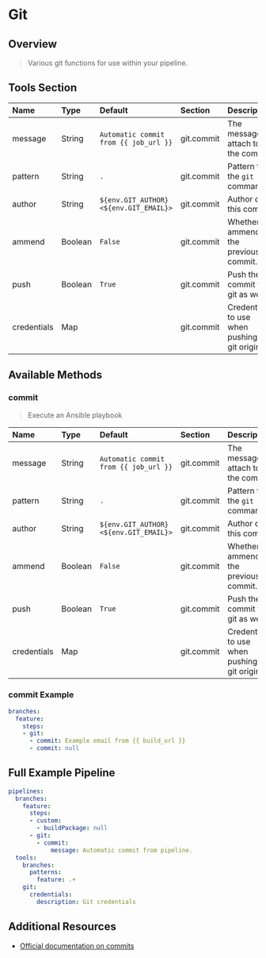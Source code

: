 # Git

## Overview

> Various git functions for use within your pipeline.

## Tools Section

| Name        | Type    | Default                                | Section    | Description                                    |
|:------------|:--------|:---------------------------------------|:-----------|:-----------------------------------------------|
| message     | String  | `Automatic commit from {{ job_url }}`  | git.commit | The message to attach to the commit.           |
| pattern     | String  | `.`                                    | git.commit | Pattern for the `git add` command              |
| author      | String  | `${env.GIT_AUTHOR} <${env.GIT_EMAIL}>` | git.commit | Author of this commit                          |
| ammend      | Boolean | `False`                                | git.commit | Whether to ammend the previous commit.         |
| push        | Boolean | `True`                                 | git.commit | Push the commit to git as well.                |
| credentials | Map     |                                        | git.commit | Credentials to use when pushing to git origin. |

## Available Methods

### commit

> Execute an Ansible playbook

| Name        | Type    | Default                                | Section    | Description                                    |
|:------------|:--------|:---------------------------------------|:-----------|:-----------------------------------------------|
| message     | String  | `Automatic commit from {{ job_url }}`  | git.commit | The message to attach to the commit.           |
| pattern     | String  | `.`                                    | git.commit | Pattern for the `git add` command              |
| author      | String  | `${env.GIT_AUTHOR} <${env.GIT_EMAIL}>` | git.commit | Author of this commit                          |
| ammend      | Boolean | `False`                                | git.commit | Whether to ammend the previous commit.         |
| push        | Boolean | `True`                                 | git.commit | Push the commit to git as well.                |
| credentials | Map     |                                        | git.commit | Credentials to use when pushing to git origin. |

### commit Example

```yaml
branches:
  feature:
    steps:
    - git:
      - commit: Example email from {{ build_url }}
      - commit: null
```

## Full Example Pipeline

```yaml
pipelines:
  branches:
    feature:
      steps:
      - custom:
        - buildPackage: null
      - git:
        - commit:
            message: Automatic commit from pipeline.
  tools:
    branches:
      patterns:
        feature: .+
    git:
      credentials:
        description: Git credentials
```

## Additional Resources

* [Official documentation on commits](https://git-scm.com/docs/git-commit)